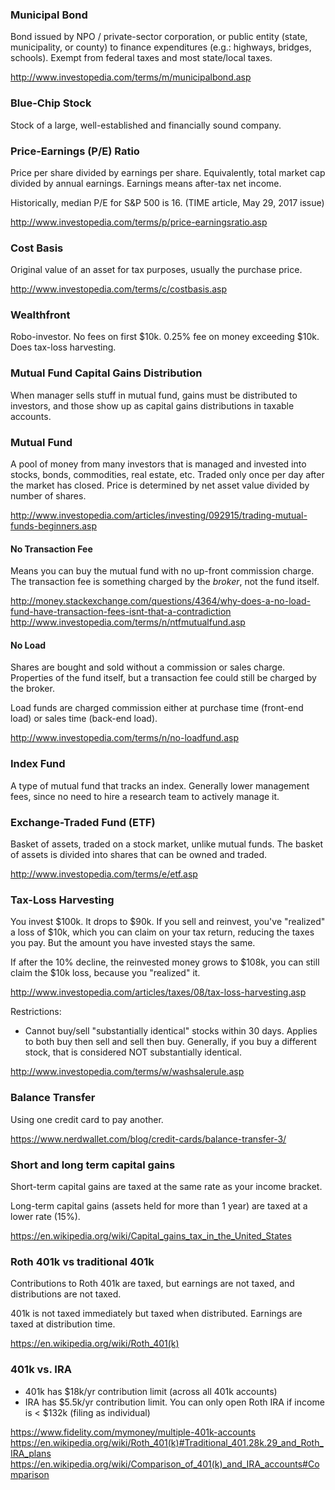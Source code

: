 ### Municipal Bond

Bond issued by NPO / private-sector corporation, or public entity (state, municipality, or county) to finance expenditures (e.g.: highways, bridges, schools). Exempt from federal taxes and most state/local taxes.

http://www.investopedia.com/terms/m/municipalbond.asp


### Blue-Chip Stock

Stock of a large, well-established and financially sound company.


### Price-Earnings (P/E) Ratio

Price per share divided by earnings per share. Equivalently, total market cap divided by annual earnings. Earnings means after-tax net income.

Historically, median P/E for S&P 500 is 16. (TIME article, May 29, 2017 issue)

http://www.investopedia.com/terms/p/price-earningsratio.asp


### Cost Basis
Original value of an asset for tax purposes, usually the purchase price.

http://www.investopedia.com/terms/c/costbasis.asp


### Wealthfront
Robo-investor. No fees on first $10k. 0.25% fee on money exceeding $10k. Does tax-loss harvesting.


### Mutual Fund Capital Gains Distribution
When manager sells stuff in mutual fund, gains must be distributed to investors, and those show up as capital gains distributions in taxable accounts.


### Mutual Fund
A pool of money from many investors that is managed and invested into stocks, bonds, commodities, real estate, etc. Traded only once per day after the market has closed. Price is determined by net asset value divided by number of shares.

http://www.investopedia.com/articles/investing/092915/trading-mutual-funds-beginners.asp

#### No Transaction Fee
Means you can buy the mutual fund with no up-front commission charge. The transaction fee is something charged by the *broker*, not the fund itself.

http://money.stackexchange.com/questions/4364/why-does-a-no-load-fund-have-transaction-fees-isnt-that-a-contradiction
http://www.investopedia.com/terms/n/ntfmutualfund.asp

#### No Load
Shares are bought and sold without a commission or sales charge. Properties of the fund itself, but a transaction fee could still be charged by the broker.

Load funds are charged commission either at purchase time (front-end load) or sales time (back-end load).

http://www.investopedia.com/terms/n/no-loadfund.asp


### Index Fund
A type of mutual fund that tracks an index. Generally lower management fees, since no need to hire a research team to actively manage it.


### Exchange-Traded Fund (ETF)

Basket of assets, traded on a stock market, unlike mutual funds. The basket of assets is divided into shares that can be owned and traded.

http://www.investopedia.com/terms/e/etf.asp


### Tax-Loss Harvesting

You invest $100k. It drops to $90k. If you sell and reinvest, you've "realized" a loss of $10k, which you can claim on your tax return, reducing the taxes you pay. But the amount you have invested stays the same.

If after the 10% decline, the reinvested money grows to $108k, you can still claim the $10k loss, because you "realized" it.

http://www.investopedia.com/articles/taxes/08/tax-loss-harvesting.asp

Restrictions:
- Cannot buy/sell "substantially identical" stocks within 30 days. Applies to both buy then sell and sell then buy. Generally, if you buy a different stock, that is considered NOT substantially identical.

http://www.investopedia.com/terms/w/washsalerule.asp


### Balance Transfer
Using one credit card to pay another.

https://www.nerdwallet.com/blog/credit-cards/balance-transfer-3/


### Short and long term capital gains
Short-term capital gains are taxed at the same rate as your income bracket.

Long-term capital gains (assets held for more than 1 year) are taxed at a lower rate (15%).

https://en.wikipedia.org/wiki/Capital_gains_tax_in_the_United_States


### Roth 401k vs traditional 401k
Contributions to Roth 401k are taxed, but earnings are not taxed, and distributions are not taxed.

401k is not taxed immediately but taxed when distributed. Earnings are taxed at distribution time.

https://en.wikipedia.org/wiki/Roth_401(k)


### 401k vs. IRA

* 401k has $18k/yr contribution limit (across all 401k accounts)
* IRA has $5.5k/yr contribution limit. You can only open Roth IRA if income is < $132k (filing as individual)

https://www.fidelity.com/mymoney/multiple-401k-accounts
https://en.wikipedia.org/wiki/Roth_401(k)#Traditional_401.28k.29_and_Roth_IRA_plans
https://en.wikipedia.org/wiki/Comparison_of_401(k)_and_IRA_accounts#Comparison